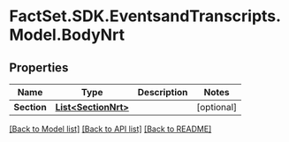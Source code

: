 # FactSet.SDK.EventsandTranscripts.Model.BodyNrt

## Properties

Name | Type | Description | Notes
------------ | ------------- | ------------- | -------------
**Section** | [**List&lt;SectionNrt&gt;**](SectionNrt.md) |  | [optional] 

[[Back to Model list]](../README.md#documentation-for-models) [[Back to API list]](../README.md#documentation-for-api-endpoints) [[Back to README]](../README.md)

